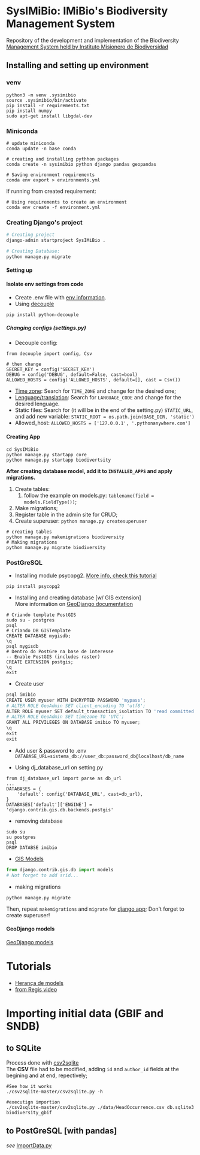# SysIMiBio: IMiBio's Biodiversity Management System  

Repository of the development and implementation of the Biodiversity [Management System held by Instituto Misionero de Biodiversidad](imibio.misiones.gob.ar)  

## Installing and setting up environment  

### venv
```buildoutcfg
python3 -m venv .sysimibio
source .sysimibio/bin/activate
pip install -r requirements.txt
pip install numpy
sudo apt-get install libgdal-dev
```
### Miniconda  

```shell script
# update miniconda
conda update -n base conda

# creating and installing pythhon packages
conda create -n sysimibio python django pandas geopandas

# Saving environment requirements
conda env export > environments.yml
```
If running from created requirement:  

```shell script
# Using requirements to create an environment
conda env create -f environment.yml
```

### Creating Django's project  

```python
# Creating project
django-admin startproject SysIMiBio .

# Creating Database: 
python manage.py migrate
```

#### Setting up  

#### Isolate env settings from code
* Create .env file with [env information](https://github.com/silveriomm/django_estoque_regis/tree/master/contrib).  
* Using [decouple](https://github.com/henriquebastos/python-decouple)  

```shell script
pip install python-decouple
```  
 
##### Changing configs (settings.py)  

* Decouple config:
```shell script
from decouple import config, Csv

# then change 
SECRET_KEY = config('SECRET_KEY')
DEBUG = config('DEBUG', default=False, cast=bool)
ALLOWED_HOSTS = config('ALLOWED_HOSTS', default=[], cast = Csv())
```
* [Time zone](https://en.wikipedia.org/wiki/List_of_tz_database_time_zones): Search for `TIME_ZONE` and change for the desired one;  
* [Lenguage/translation](https://docs.djangoproject.com/en/2.0/ref/settings/#language-code): Search for `LANGUAGE_CODE` and change for the desired lenguage.  
* Static files: Search for (it will be in the end of the setting.py) `STATIC_URL`, and add new variable: `STATIC_ROOT = os.path.join(BASE_DIR, 'static')`  
* Allowed_host: `ALLOWED_HOSTS = ['127.0.0.1', '.pythonanywhere.com']`  
  
#### Creating App  

```shell script
cd SysIMiBio
python manage.py startapp core
python manage.py startapp biodivertsity
```

**After creating database model, add it to `INSTALLED_APPS` and apply migrations.**  

1. Create tables:
    1. follow the example on models.py: `tablename(field = models.FieldType())`;  
1. Make migrations;  
1. Register table in the admin site for CRUD;  
1. Create superuser: `python manage.py createsuperuser`  

```shell script
# creating tables
python manage.py makemigrations biodiversity
# Making migrations
python manage.py migrate biodiversity
```

### PostGreSQL
* Installing module psycopg2. [More info, check this tutorial](https://djangocentral.com/using-postgresql-with-django/)  
```
pip install psycopg2
```

* Installing and creating database [w/ GIS extension]  
More information on [GeoDjango documentation](https://docs.djangoproject.com/en/3.0/ref/contrib/gis/install/postgis/)  

```
# Criando template PostGIS
sudo su - postgres
psql
# Criando DB GISTemplate
CREATE DATABASE mygisdb;
\q
psql mygisdb
# Dentro do PostGre na base de interesse
-- Enable PostGIS (includes raster)
CREATE EXTENSION postgis;
\q
exit
```  

* Create user
```python
psql imibio
CREATE USER myuser WITH ENCRYPTED PASSWORD 'mypass';
# ALTER ROLE GeoAdmin SET client_encoding TO 'utf8';
ALTER ROLE myuser SET default_transaction_isolation TO 'read committed';
# ALTER ROLE GeoAdmin SET timezone TO 'UTC';
GRANT ALL PRIVILEGES ON DATABASE imibio TO myuser;
\q
exit
exit
```

* Add user & password to .env
`DATABASE_URL=sistema_db://user_db:password_db@localhost/db_name`

* Using dj_database_url on setting.py
```
from dj_database_url import parse as db_url
...
DATABASES = {
    'default': config('DATABASE_URL', cast=db_url),
}
DATABASES['default']['ENGINE'] = 'django.contrib.gis.db.backends.postgis'
```

* removing database  
```
sudo su
su postgres
psql
DROP DATABSE imibio
```

* [GIS Models](https://docs.djangoproject.com/en/3.0/ref/contrib/gis/model-api/)

```python
from django.contrib.gis.db import models
# Not forget to add srid...
```

* making migrations
```shell script
python manage.py migrate
```
Then, repeat `makemigrations` and `migrate` for [django app](#creating-app);
Don't forget to create superuser!  

#### GeoDjango models  

[GeoDjango models](https://docs.djangoproject.com/en/3.0/ref/contrib/gis/model-api/)

# Tutorials  
* [Herança de models](https://youtu.be/nlHfCt0HuGY?t=382)  
* [from Regis video](https://www.youtube.com/watch?v=l7-lypZz95g)  

# Importing initial data (GBIF and SNDB) 

## to SQLite  
Process done with [csv2sqlite](https://github.com/rufuspollock/csv2sqlite)  
The **CSV** file had to be modified, adding `id` and `author_id` fields at the begining and at end, repectively;  

```shell script
#See how it works
./csv2sqlite-master/csv2sqlite.py -h

#executign importion
./csv2sqlite-master/csv2sqlite.py ./data/HeadOccurrence.csv db.sqlite3 biodiversity_gbif
```

## to PostGreSQL [with pandas]  

*see* [ImportData.py](./ImportData.py)
